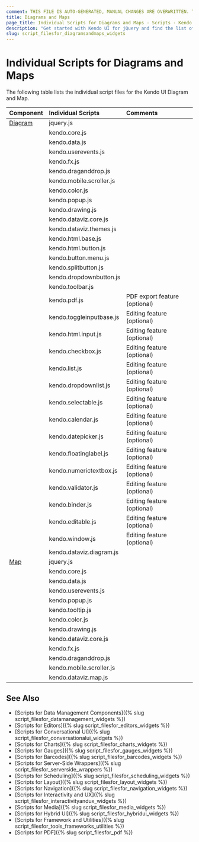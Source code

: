 ```yaml
---
comment: THIS FILE IS AUTO-GENERATED, MANUAL CHANGES ARE OVERWRITTEN. TO UPDATE THE CONTENT, UPDATE COMPONENT DEPENDENCIES AND RUN `rake js_dependencies`.
title: Diagrams and Maps
page_title: Individual Scripts for Diagrams and Maps - Scripts - Kendo UI for jQuery
description: "Get started with Kendo UI for jQuery and find the list of required script files for the Kendo UI Diagrams and Maps"
slug: script_filesfor_diagramsandmaps_widgets
---
```


# Individual Scripts for Diagrams and Maps

The following table lists the individual script files for the Kendo UI Diagram and Map.&nbsp;&nbsp;

| Component | Individual Scripts | Comments |
| :---   | :---         | :---     |
| [Diagram](https://demos.telerik.com/kendo-ui/diagram/index) | jquery.js | |
| | kendo.core.js | |
| | kendo.data.js | |
| | kendo.userevents.js | |
| | kendo.fx.js | |
| | kendo.draganddrop.js | |
| | kendo.mobile.scroller.js | |
| | kendo.color.js | |
| | kendo.popup.js | |
| | kendo.drawing.js | |
| | kendo.dataviz.core.js | |
| | kendo.dataviz.themes.js | |
| | kendo.html.base.js | |
| | kendo.html.button.js | |
| | kendo.button.menu.js | |
| | kendo.splitbutton.js | |
| | kendo.dropdownbutton.js | |
| | kendo.toolbar.js | |
| | kendo.pdf.js | PDF export feature (optional) |
| | kendo.toggleinputbase.js | Editing feature (optional) |
| | kendo.html.input.js | Editing feature (optional) |
| | kendo.checkbox.js | Editing feature (optional) |
| | kendo.list.js | Editing feature (optional) |
| | kendo.dropdownlist.js | Editing feature (optional) |
| | kendo.selectable.js | Editing feature (optional) |
| | kendo.calendar.js | Editing feature (optional) |
| | kendo.datepicker.js | Editing feature (optional) |
| | kendo.floatinglabel.js | Editing feature (optional) |
| | kendo.numerictextbox.js | Editing feature (optional) |
| | kendo.validator.js | Editing feature (optional) |
| | kendo.binder.js | Editing feature (optional) |
| | kendo.editable.js | Editing feature (optional) |
| | kendo.window.js | Editing feature (optional) |
| | kendo.dataviz.diagram.js | |
| [Map](https://demos.telerik.com/kendo-ui/map/index) | jquery.js | |
| | kendo.core.js | |
| | kendo.data.js | |
| | kendo.userevents.js | |
| | kendo.popup.js | |
| | kendo.tooltip.js | |
| | kendo.color.js | |
| | kendo.drawing.js | |
| | kendo.dataviz.core.js | |
| | kendo.fx.js | |
| | kendo.draganddrop.js | |
| | kendo.mobile.scroller.js | |
| | kendo.dataviz.map.js | |

## See Also

+ [Scripts for Data Management Components]({% slug script_filesfor_datamanagement_widgets %})
+ [Scripts for Editors]({% slug script_filesfor_editors_widgets %})
+ [Scripts for Conversational UI]({% slug script_filesfor_conversationalui_widgets %})
+ [Scripts for Charts]({% slug script_filesfor_charts_widgets %})
+ [Scripts for Gauges]({% slug script_filesfor_gauges_widgets %})
+ [Scripts for Barcodes]({% slug script_filesfor_barcodes_widgets %})
+ [Scripts for Server-Side Wrappers]({% slug script_filesfor_serverside_wrappers %})
+ [Scripts for Scheduling]({% slug script_filesfor_scheduling_widgets %})
+ [Scripts for Layout]({% slug script_filesfor_layout_widgets %})
+ [Scripts for Navigation]({% slug script_filesfor_navigation_widgets %})
+ [Scripts for Interactivity and UX]({% slug script_filesfor_interactivityandux_widgets %})
+ [Scripts for Media]({% slug script_filesfor_media_widgets %})
+ [Scripts for Hybrid UI]({% slug script_filesfor_hybridui_widgets %})
+ [Scripts for Framework and Utilities]({% slug script_filesfor_tools_frameworks_utilities %})
+ [Scripts for PDF]({% slug script_filesfor_pdf %})
